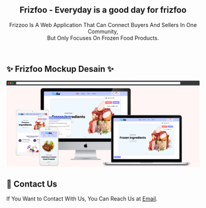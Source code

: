 <div align="center">

  <h2 align="center">Frizfoo - Everyday is a good day for frizfoo</h2>

  Frizzoo Is A Web Application That Can Connect Buyers And Sellers In One Community, <br />But Only Focuses On Frozen Food Products.

</div>

<br />

## ✨ Frizfoo Mockup Desain ✨

![Frizfoo Mockup Desain](./readme-images/Frizfoo-Mockup.png "Frizfoo Mockup Desain")

## 👋 Contact Us

If You Want to Contact With Us, You Can Reach Us at [Email](mailto:frizfoo@gmail.com).
